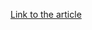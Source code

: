 [Link to the article](https://blog.sekoia.io/ransomware-driven-data-exfiltration-techniques-and-implications/)
